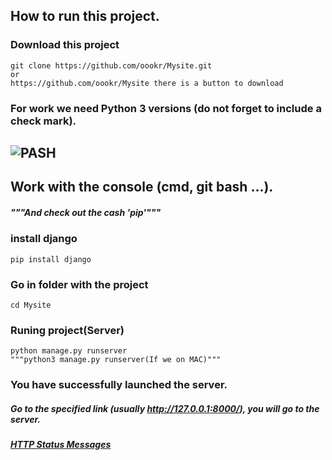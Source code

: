 ## How to run this project.

### Download this project
    git clone https://github.com/oookr/Mysite.git
    or
    https://github.com/oookr/Mysite there is a button to download
### For work we need Python 3 versions (do not forget to include a check mark).
![PASH](https://aatayyab.files.wordpress.com/2016/12/71.jpg?w=656)
---
Work with the console (cmd, git bash ...).
---
##### """And check out the cash 'pip'"""
### install django 
    pip install django
### Go in folder with the project
    cd Mysite
### Runing project(Server)
    python manage.py runserver
    """python3 manage.py runserver(If we on MAC)"""
### You have successfully launched the server.
##### Go to the specified link (usually http://127.0.0.1:8000/), you will go to the server.

##### [HTTP Status Messages](https://www.w3schools.com/tags/ref_httpmessages.asp)
	
